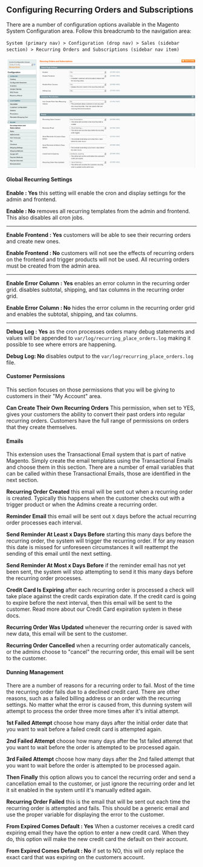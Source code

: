 ## Configuring Recurring Orders and Subscriptions

There are a number of configuration options available in the Magento System Configuration area. Follow this breadcrumb to the navigation area:

`System (primary nav) > Configuration (drop nav) > Sales (sidebar section) > Recurring Orders and Subscriptions (sidebar nav item)`

![Recurring Orders and Subscription Configurations](configuration.png)

#### Global Recurring Settings

**Enable : Yes** this setting will enable the cron and display settings for the admin and frontend.

**Enable : No** removes all recurring templates from the admin and frontend. This also disables all cron jobs.

 * * * 

**Enable Frontend : Yes** customers will be able to see their recurring orders and create new ones.

**Enable Frontend : No** customers will not see the effects of recurring orders on the frontend and trigger products will not be used. All recurring orders must be created from the admin area.

 * * * 

**Enable Error Column : Yes** enables an error column in the recurring order grid. disables subtotal, shipping, and tax columns in the recurring order grid.

**Enable Error Column : No** hides the error column in the recurring order grid and enables the subtotal, shipping, and tax columns.

 * * * 

**Debug Log : Yes** as the cron processes orders many debug statements and values will be appended to `var/log/recurring_place_orders.log` making it possible to see where errors are happening.

**Debug Log: No** disables output to the `var/log/recurring_place_orders.log` file.

#### Customer Permissions

This section focuses on those permissions that you will be giving to customers in their "My Account" area.

**Can Create Their Own Recurring Orders** This permission, when set to YES, gives your customers the ability to convert their past orders into regular recurring orders. Customers have the full range of permissions on orders that they create themselves.

#### Emails

This extension uses the Transactional Email system that is part of native Magento. Simply create the email templates using the Transactional Emails and choose them in this section. There are a number of email variables that can be called within these Transactional Emails, those are identified in the next section.

**Recurring Order Created** this email will be sent out when a recurring order is created. Typically this happens when the customer checks out with a trigger product or when the Admins create a recurring order.

**Reminder Email** this email will be sent out `X` days before the actual recurring order processes each interval.

**Send Reminder At Least x Days Before** starting this many days before the recurring order, the system will trigger the recurring order. If for any reason this date is missed for unforeseen circumstances it will reattempt the sending of this email until the next setting.

**Send Reminder At Most x Days Before** if the reminder email has not yet been sent, the system will stop attempting to send it this many days before the recurring order processes.

**Credit Card Is Expiring** after each recurring order is processed a check will take place against the credit cards expiration date. If the credit card is going to expire before the next interval, then this email will be sent to the customer. Read more about our Credit Card expiration system in these docs.

**Recurring Order Was Updated** whenever the recurring order is saved with new data, this email will be sent to the customer.

**Recurring Order Cancelled** when a recurring order automatically cancels, or the admins choose to "cancel" the recurring order, this email will be sent to the customer.

#### Dunning Management

There are a number of reasons for a recurring order to fail. Most of the time the recurring order fails due to a declined credit card. There are other reasons, such as a failed billing address or an order with the recurring settings. No matter what the error is caused from, this dunning system will attempt to process the order three more times after it's initial attempt.

**1st Failed Attempt** choose how many days after the initial order date that you want to wait before a failed credit card is attempted again. 

**2nd Failed Attempt** choose how many days after the 1st failed attempt that you want to wait before the order is attempted to be processed again.

**3rd Failed Attempt** choose how many days after the 2nd failed attempt that you want to wait before the order is attempted to be processed again.

**Then Finally** this option allows you to cancel the recurring order and send a cancellation email to the customer, or just ignore the recurring order and let it sit enabled in the system until it's manually edited again.

**Recurring Order Failed** this is the email that will be sent out each time the recurring order is attempted and fails. This should be a generic email and use the proper variable for displaying the error to the customer.

**From Expired Comes Default : Yes** When a customer receives a credit card expiring email they have the option to enter a new credit card. When they do, this option will make the new credit card the default on their account.

**From Expired Comes Default : No** if set to NO, this will only replace the exact card that was expiring on the customers account.








